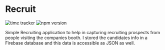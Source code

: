 # Recruit
[![time tracker](https://wakatime.com/badge/github/blaiseAI/recruit.svg)](https://wakatime.com/badge/github/blaiseAI/recruit)
[![npm version](https://badge.fury.io/js/bable.svg)](https://badge.fury.io/js/bable)

Simple Recruiting application to help in capturing recruiting prospects from people visiting the companies booth. I stored the candidates info in a Firebase database and this data is accessible as JSON as well.
